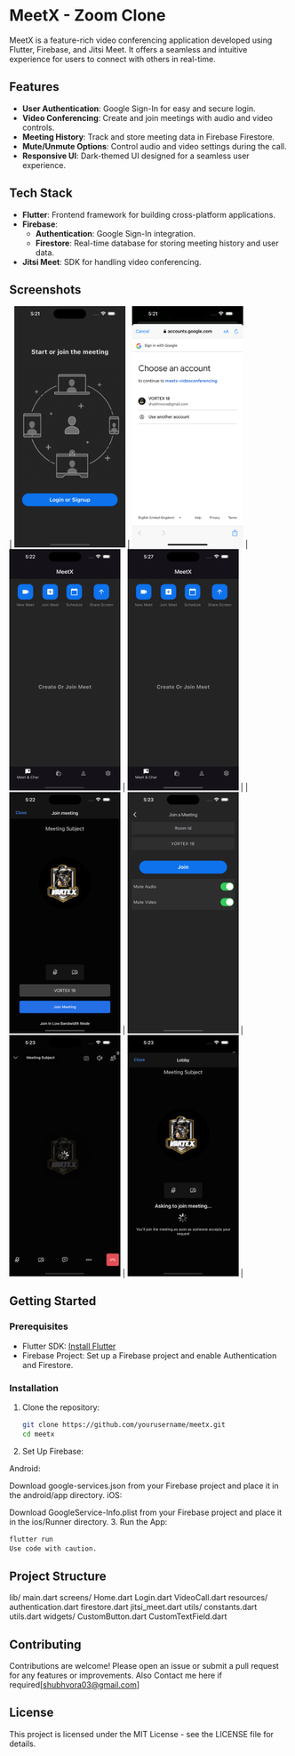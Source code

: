 # MeetX - Zoom Clone

MeetX is a feature-rich video conferencing application developed using Flutter, Firebase, and Jitsi Meet. It offers a seamless and intuitive experience for users to connect with others in real-time.

## Features

- **User Authentication**: Google Sign-In for easy and secure login.
- **Video Conferencing**: Create and join meetings with audio and video controls.
- **Meeting History**: Track and store meeting data in Firebase Firestore.
- **Mute/Unmute Options**: Control audio and video settings during the call.
- **Responsive UI**: Dark-themed UI designed for a seamless user experience.

## Tech Stack

- **Flutter**: Frontend framework for building cross-platform applications.
- **Firebase**: 
  - **Authentication**: Google Sign-In integration.
  - **Firestore**: Real-time database for storing meeting history and user data.
- **Jitsi Meet**: SDK for handling video conferencing.

## Screenshots

| <img src="/screenshots/flutter_01.png" width="200" alt="Login Screen"> | <img src="/screenshots/flutter_02.png" width="200" alt="Google Sign In"> | <img src="/screenshots/flutter_03.png" width="200" alt="HomePage"> | <img src="/screenshots/flutter_04.png" width="200" alt="Meeting History Page"> |
| <img src="/screenshots/flutter_06.png" width="200" alt="Create Meeting"> | <img src="/screenshots/flutter_07.png" width="200" alt="Join Meeting"> | <img src="/screenshots/flutter_08.png" width="200" alt="Meeting"> | <img src="/screenshots/flutter_09.png" width="200" alt="Meeting"> |




## Getting Started

### Prerequisites

- Flutter SDK: [Install Flutter](https://flutter.dev/docs/get-started/install)
- Firebase Project: Set up a Firebase project and enable Authentication and Firestore.

### Installation

1. Clone the repository:
   ```bash
   git clone https://github.com/yourusername/meetx.git
   cd meetx
2. Set Up Firebase:

Android:

Download google-services.json from your Firebase project and place it in the android/app directory.
iOS:

Download GoogleService-Info.plist from your Firebase project and place it in the ios/Runner directory.
3. Run the App:

```bash
flutter run
Use code with caution.
```
## Project Structure
lib/
  main.dart
  screens/
    Home.dart
    Login.dart
    VideoCall.dart
  resources/
    authentication.dart
    firestore.dart
    jitsi_meet.dart
  utils/
    constants.dart
    utils.dart
  widgets/
    CustomButton.dart
    CustomTextField.dart
    
## Contributing
Contributions are welcome! Please open an issue or submit a pull request for any features or improvements.
Also Contact me here if required[shubhvora03@gmail.com]

## License
This project is licensed under the MIT License - see the LICENSE file for details.

